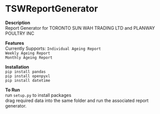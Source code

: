 # TSWReportGenerator

**Description**\
Report Generator for TORONTO SUN WAH TRADING LTD and  PLANWAY POULTRY INC

**Features**\
Currently Supports:
`Individual Ageing Report`\
`Weekly Ageing Report`\
`Monthly Ageing Report`


**Installation**\
`pip install pandas`\
`pip install openpyxl`\
`pip install datetime`



**To Run**\
run `setup.py` to install packages\
drag required data into the same folder and run the associated report generator.


